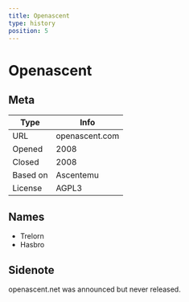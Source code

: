 ```yaml
---
title: Openascent
type: history
position: 5
---
```

# Openascent

## Meta

| Type | Info |
| ------------- | ------------- | 
| URL | openascent.com | 
| Opened | 2008 | 
| Closed | 2008 | 
| Based on | Ascentemu | 
| License | AGPL3 |

## Names
* Trelorn
* Hasbro

## Sidenote
openascent.net was announced but never released.

